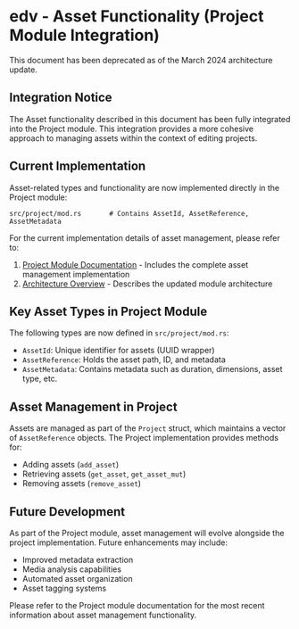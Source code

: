 # edv - Asset Functionality (Project Module Integration)

This document has been deprecated as of the March 2024 architecture update.

## Integration Notice

The Asset functionality described in this document has been fully integrated into the Project module. This integration provides a more cohesive approach to managing assets within the context of editing projects.

## Current Implementation

Asset-related types and functionality are now implemented directly in the Project module:

```
src/project/mod.rs       # Contains AssetId, AssetReference, AssetMetadata
```

For the current implementation details of asset management, please refer to:

1. [Project Module Documentation](04_project_module.md) - Includes the complete asset management implementation
2. [Architecture Overview](00_architecture_overview.md) - Describes the updated module architecture

## Key Asset Types in Project Module

The following types are now defined in `src/project/mod.rs`:

- `AssetId`: Unique identifier for assets (UUID wrapper)
- `AssetReference`: Holds the asset path, ID, and metadata
- `AssetMetadata`: Contains metadata such as duration, dimensions, asset type, etc.

## Asset Management in Project

Assets are managed as part of the `Project` struct, which maintains a vector of `AssetReference` objects. The Project implementation provides methods for:

- Adding assets (`add_asset`)
- Retrieving assets (`get_asset`, `get_asset_mut`)
- Removing assets (`remove_asset`)

## Future Development

As part of the Project module, asset management will evolve alongside the project implementation. Future enhancements may include:

- Improved metadata extraction
- Media analysis capabilities
- Automated asset organization
- Asset tagging systems

Please refer to the Project module documentation for the most recent information about asset management functionality. 